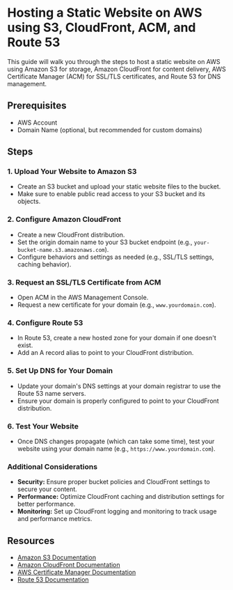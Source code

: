 # Hosting a Static Website on AWS using S3, CloudFront, ACM, and Route 53

This guide will walk you through the steps to host a static website on AWS using Amazon S3 for storage, Amazon CloudFront for content delivery, AWS Certificate Manager (ACM) for SSL/TLS certificates, and Route 53 for DNS management.

## Prerequisites
- AWS Account
- Domain Name (optional, but recommended for custom domains)

## Steps

### 1. Upload Your Website to Amazon S3
- Create an S3 bucket and upload your static website files to the bucket.
- Make sure to enable public read access to your S3 bucket and its objects.

### 2. Configure Amazon CloudFront
- Create a new CloudFront distribution.
- Set the origin domain name to your S3 bucket endpoint (e.g., `your-bucket-name.s3.amazonaws.com`).
- Configure behaviors and settings as needed (e.g., SSL/TLS settings, caching behavior).

### 3. Request an SSL/TLS Certificate from ACM
- Open ACM in the AWS Management Console.
- Request a new certificate for your domain (e.g., `www.yourdomain.com`).

### 4. Configure Route 53
- In Route 53, create a new hosted zone for your domain if one doesn't exist.
- Add an A record alias to point to your CloudFront distribution.

### 5. Set Up DNS for Your Domain
- Update your domain's DNS settings at your domain registrar to use the Route 53 name servers.
- Ensure your domain is properly configured to point to your CloudFront distribution.

### 6. Test Your Website
- Once DNS changes propagate (which can take some time), test your website using your domain name (e.g., `https://www.yourdomain.com`).

### Additional Considerations
- **Security:** Ensure proper bucket policies and CloudFront settings to secure your content.
- **Performance:** Optimize CloudFront caching and distribution settings for better performance.
- **Monitoring:** Set up CloudFront logging and monitoring to track usage and performance metrics.

## Resources
- [Amazon S3 Documentation](https://docs.aws.amazon.com/s3/)
- [Amazon CloudFront Documentation](https://docs.aws.amazon.com/cloudfront/)
- [AWS Certificate Manager Documentation](https://docs.aws.amazon.com/acm/)
- [Route 53 Documentation](https://docs.aws.amazon.com/route53/)

